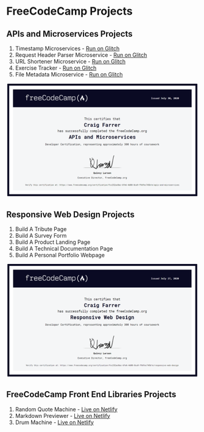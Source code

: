 # FreeCodeCamp Projects

## APIs and Microservices Projects

   1. Timestamp Microservices - [Run on Glitch](https://ring-dark-harrier.glitch.me/)
   2. Request Header Parser Microservice - [Run on Glitch](https://daffodil-copper-snout.glitch.me/)
   3. URL Shortener Microservice - [Run on Glitch](https://husky-aged-syringa.glitch.me/)
   4. Exercise Tracker - [Run on Glitch](https://chill-abundant-aries.glitch.me/)
   5. File Metadata Microservice - [Run on Glitch](https://messy-flowery-grenadilla.glitch.me/)
   
![Certificate](https://github.com/craigfarrer/FreeCodeCampProjects/blob/master/API-Certificate.PNG?raw=true)

## Responsive Web Design Projects

   1. Build A Tribute Page
   2. Build A Survey Form
   3. Build A Product Landing Page
   4. Build A Technical Documentation Page
   5. Build A Personal Portfolio Webpage
   
![Certificate](https://github.com/craigfarrer/FreeCodeCampProjects/blob/master/Responsive-Certificate.PNG?raw=true)

## FreeCodeCamp Front End Libraries Projects

   1. Random Quote Machine - [Live on Netlify](https://modest-bohr-5efa98.netlify.app/)
   2. Markdown Previewer - [Live on Netlify](https://festive-ride-b6acb2.netlify.app/)
   3. Drum Machine - [Live on Netlify](https://unruffled-knuth-f0e14d.netlify.app/)









